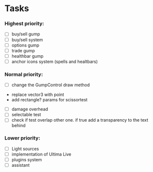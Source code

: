 # Tasks

### Highest priority:
- [ ] buy/sell gump
- [ ] buy/sell system
- [ ] options gump
- [ ] trade gump
- [ ] healthbar gump
- [ ] anchor icons system (spells and healtbars) 

### Normal priority:
- [ ] change the GumpControl draw method
- replace vector3 with point
- add rectangle? params for scissortest
- [ ] damage overhead
- [ ] selectable test
- [ ] check if test overlap other one. if true add a transparency to the text behind

### Lower priority:
- [ ] Light sources
- [ ] implementation of Ultima Live
- [ ] plugins system
- [ ] assistant
